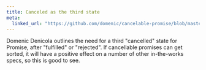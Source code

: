 ```yaml
---
title: Canceled as the third state
meta:
  linked_url: "https://github.com/domenic/cancelable-promise/blob/master/Third%20State.md"
---
```

Domenic Denicola outlines the need for a third "cancelled" state for Promise, after "fulfilled" or "rejected". If cancellable promises can get sorted, it will have a positive effect on a number of other in-the-works specs, so this is good to see.
